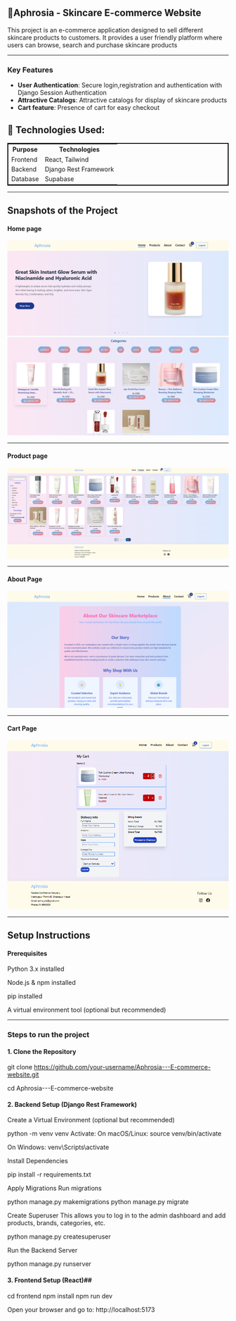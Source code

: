 <h2>🌟Aphrosia - Skincare E-commerce Website</h2>

<p>This project is an e-commerce application designed to sell different skincare products to customers. It provides a user friendly platform where users can browse, search and purchase skincare products</p>
<hr>
<h3>Key Features</h3>
<ul>
<li><b>User Authentication</b>: Secure login,registration and authentication with Django Session Authentication</li>
<li><b>Attractive Catalogs</b>: Attractive catalogs for display of skincare products </li>
<li><b>Cart feature</b>: Presence of cart for easy checkout</li>
</ul>
<h2>🚀 Technologies Used:</h2>
<table style="border: 2px solid black">
<th>Purpose</th>	<th>Technologies</th>
<tr><td>Frontend</td>
<td>React, Tailwind</td>
</tr>
<tr><td>Backend</td>
<td>Django Rest Framework</td>
</tr>
<tr><td>Database</td>
<td>Supabase</td>
</tr>
<table>
<hr>
<h2>Snapshots of the Project</h2>
<h4>Home page</h4>
<img src="./images/1.png">
<img src="./images/2.png">
<hr>
<h4>Product page</h4>
<img src="./images/5.png">
<hr>
<h4>About Page</h4>
<img src="./images/3.png">
<hr>
<h4>Cart Page</h4>
<img src = "./images/4.png">
<hr>
<h2>Setup Instructions</h2>
<h4>Prerequisites</h4>
<p>
Python 3.x installed
</p>
Node.js & npm installed

pip installed

A virtual environment tool (optional but recommended)</p>
<hr>
<h3>Steps to run the project</h3>

#### 1. Clone the Repository

git clone https://github.com/your-username/Aphrosia---E-commerce-website.git

cd Aphrosia---E-commerce-website

#### 2. Backend Setup (Django Rest Framework)

Create a Virtual Environment (optional but recommended)

python -m venv venv
Activate:
On macOS/Linux:
source venv/bin/activate

On Windows:
venv\Scripts\activate


Install Dependencies

pip install -r requirements.txt


Apply Migrations
Run migrations

python manage.py makemigrations 
python manage.py migrate


Create Superuser
This allows you to log in to the admin dashboard and add products, brands, categories, etc.

python manage.py createsuperuser


Run the Backend Server

python manage.py runserver

#### 3. Frontend Setup (React)##
cd frontend
npm install
npm run dev


Open your browser and go to: http://localhost:5173